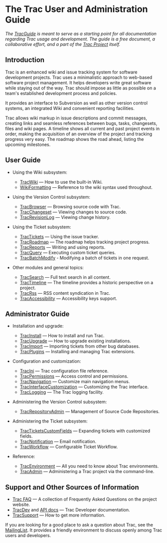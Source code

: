 # The Trac User and Administration Guide

*The [TracGuide](trac-guide) is meant to serve as a starting point for all documentation regarding Trac usage and development. The guide is a free document, a collaborative effort, and a part of the [Trac Project](http://trac.edgewall.org) itself.*

## Introduction


Trac is an enhanced wiki and issue tracking system for software development projects. Trac uses a minimalistic approach to web-based software project management. It helps developers write great software while staying out of the way. Trac should impose as little as possible on a team's established development process and policies.


It provides an interface to Subversion as well as other version control systems, an integrated Wiki and convenient reporting facilities.


Trac allows wiki markup in issue descriptions and commit messages, creating links and seamless references between bugs, tasks, changesets, files and wiki pages. A timeline shows all current and past project events in order, making the acquisition of an overview of the project and tracking progress very easy. The roadmap shows the road ahead, listing the upcoming milestones.

## User Guide

- Using the Wiki subsystem:

  - [TracWiki](trac-wiki) — How to use the built-in Wiki.
  - [WikiFormatting](wiki-formatting) — Reference to the wiki syntax used throughout.
- Using the Version Control subsystem:

  - [TracBrowser](trac-browser) — Browsing source code with Trac.
  - [TracChangeset](trac-changeset) — Viewing changes to source code.
  - [TracRevisionLog](trac-revision-log) — Viewing change history.
- Using the Ticket subsystem:

  - [TracTickets](trac-tickets) — Using the issue tracker.
  - [TracRoadmap](trac-roadmap) — The roadmap helps tracking project progress.
  - [TracReports](trac-reports) — Writing and using reports.
  - [TracQuery](trac-query) — Executing custom ticket queries.
  - [TracBatchModify](trac-batch-modify) - Modifying a batch of tickets in one request.
- Other modules and general topics:

  - [TracSearch](trac-search) — Full text search in all content.
  - [TracTimeline](trac-timeline) — The timeline provides a historic perspective on a project.
  - [TracRss](trac-rss) — RSS content syndication in Trac.
  - [TracAccessibility](trac-accessibility) — Accessibility keys support.

## Administrator Guide

- Installation and upgrade:

  - [TracInstall](trac-install) — How to install and run Trac.
  - [TracUpgrade](trac-upgrade) — How to upgrade existing installations.
  - [TracImport](trac-import) — Importing tickets from other bug databases.
  - [TracPlugins](trac-plugins) — Installing and managing Trac extensions.
- Configuration and customization:

  - [TracIni](trac-ini) — Trac configuration file reference. 
  - [TracPermissions](trac-permissions) — Access control and permissions.
  - [TracNavigation](trac-navigation) — Customize main navigation menus.
  - [TracInterfaceCustomization](trac-interface-customization) — Customizing the Trac interface.
  - [TracLogging](trac-logging) — The Trac logging facility.
- Administering the Version Control subsystem:

  - [TracRepositoryAdmin](trac-repository-admin) — Management of Source Code Repositories.
- Administering the Ticket subsystem:

  - [TracTicketsCustomFields](trac-tickets-custom-fields) — Expanding tickets with customized fields.
  - [TracNotification](trac-notification) — Email notification.
  - [TracWorkflow](trac-workflow) — Configurable Ticket Workflow.
- Reference:

  - [TracEnvironment](trac-environment) — All you need to know about Trac environments.
  - [TracAdmin](trac-admin) — Administering a Trac project via the command-line.

## Support and Other Sources of Information

- [Trac FAQ](http://trac.edgewall.org/intertrac/TracFaq) — A collection of Frequently Asked Questions on the project website.
- [TracDev](http://trac.edgewall.org/intertrac/TracDev) and [ API docs](http://trac.edgewall.org/intertrac/TracDev/ApiDocs) — Trac Developer documentation.
- [TracSupport](trac-support) — How to get more information.


If you are looking for a good place to ask a question about Trac, see the [MailingList](http://trac.edgewall.org/intertrac/MailingList). It provides a friendly environment to discuss openly among Trac users and developers.
